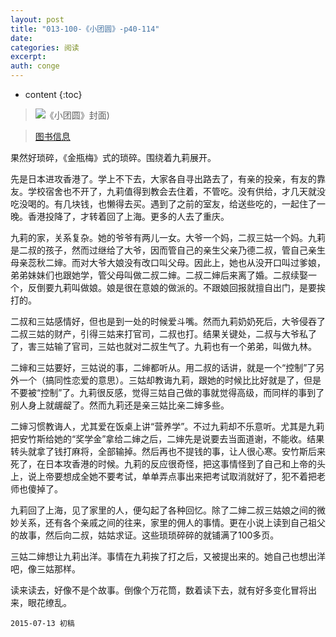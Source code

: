 ```yaml
---
layout: post
title: "013-100-《小团圆》-p40-114"
date:
categories: 阅读
excerpt:
auth: conge
---
```

* content
{:toc}

> ![《小团圆》封面](/assets/images/阅读/118382-ba9f160f6c7f9d21.jpg))

> [图书信息](http://book.douban.com/subject/3616310/)

果然好琐碎，《金瓶梅》式的琐碎。围绕着九莉展开。

先是日本进攻香港了。学上不下去，大家各自寻出路去了，有亲的投亲，有友的靠友。学校宿舍也不开了，九莉值得到教会去住着，不管吃。没有供给，才几天就没吃没喝的。有几块钱，也懒得去买。遇到了之前的室友，给送些吃的，一起住了一晚。香港投降了，才转着回了上海。更多的人去了重庆。

九莉的家，关系复杂。她的爷爷有两儿一女。大爷一个妈，二叔三姑一个妈。九莉是二叔的孩子，然而过继给了大爷，因而管自己的亲生父亲乃德二叔，管自己亲生母亲蕊秋二婶。而对大爷大娘没有改口叫父母。因此上，她也从没开口叫过爹娘，弟弟妹妹们也跟她学，管父母叫做二叔二婶。二叔二婶后来离了婚。二叔续娶一个，反倒要九莉叫做娘。娘是很在意娘的做派的。不跟娘回报就擅自出门，是要挨打的。

二叔和三姑感情好，但也是到一处的时候爱斗嘴。然而九莉奶奶死后，大爷侵吞了二叔三姑的财产，引得三姑来打官司，二叔也打。结果关键处，二叔与大爷私了了，害三姑输了官司，三姑也就对二叔生气了。九莉也有一个弟弟，叫做九林。

二婶和三姑要好，三姑说的事，二婶都听从。用二叔的话讲，就是一个“控制”了另外一个（搞同性恋爱的意思）。三姑却教诲九莉，跟她的时候比比好就是了，但是不要被“控制”了。九莉很反感，觉得三姑自己做的事就觉得高级，而同样的事到了别人身上就龌龊了。然而九莉还是亲三姑比亲二婶多些。

二婶习惯教诲人，尤其爱在饭桌上讲“营养学”。不过九莉却不乐意听。尤其是九莉把安竹斯给她的“奖学金”拿给二婶之后，二婶先是说要去当面道谢，不能收。结果转头就拿了钱打麻将，全部输掉。然后再也不提钱的事，让人很心寒。安竹斯后来死了，在日本攻香港的时候。九莉的反应很奇怪，把这事情怪到了自己和上帝的头上，说上帝要想成全她不要考试，单单弄点事出来把考试取消就好了，犯不着把老师也傻掉了。

九莉回了上海，见了家里的人，便勾起了各种回忆。除了二婶二叔三姑娘之间的微妙关系，还有各个亲戚之间的往来，家里的佣人的事情。更在小说上读到自己祖父的故事，然后向二叔，姑姑求证。这些琐琐碎碎的就铺满了100多页。

三姑二婶想让九莉出洋。事情在九莉挨了打之后，又被提出来的。她自己也想出洋吧，像三姑那样。


读来读去，好像不是个故事。倒像个万花筒，数着读下去，就有好多变化冒将出来，眼花缭乱。

```
2015-07-13 初稿
```
